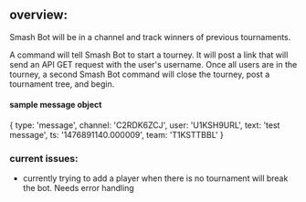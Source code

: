 ## overview:

Smash Bot will be in a channel and track winners of previous tournaments.

A command will tell Smash Bot to start a tourney. It will post a link that will send an API GET request with the user's username. Once all users are in the tourney, a second Smash Bot command will close the tourney, post a tournament tree, and begin.


#### sample message object
{ type: 'message',
  channel: 'C2RDK6ZCJ',
  user: 'U1KSH9URL',
  text: 'test message',
  ts: '1476891140.000009',
  team: 'T1KSTTBBL' }


### current issues:

* currently trying to add a player when there is no tournament will break the bot. Needs error handling
